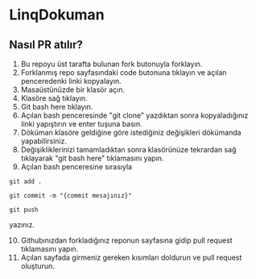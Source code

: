 # LinqDokuman

## Nasıl PR atılır?

1. Bu repoyu üst tarafta bulunan fork butonuyla forklayın.
2. Forklanmış repo sayfasındaki code butonuna tıklayın ve açılan penceredenki linki kopyalayın.
3. Masaüstünüzde bir klasör açın.
4. Klasöre sağ tıklayın.
5. Git bash here tıklayın.
6. Açılan bash penceresinde "git clone" yazdıktan sonra kopyaladığınız linki yapıştırın ve enter tuşuna basın.
7. Döküman klasöre geldiğine göre istediğiniz değişikleri dökümanda yapabilirsiniz.
8. Değişikliklerinizi tamamladıktan sonra klasörünüze tekrardan sağ tıklayarak "git bash here" tıklamasını yapın.
9. Açılan bash penceresine sırasıyla 
```
git add .

git commit -m "{commit mesajınız}"

git push  
```
yazınız.

10. Githubınızdan forkladığınız reponun sayfasına gidip pull request tıklamasını yapın.
11.  Açılan sayfada girmeniz gereken kısımları doldurun ve pull request oluşturun.
